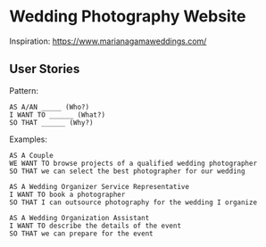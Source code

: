 # Wedding Photography Website

Inspiration: https://www.marianagamaweddings.com/ 

## User Stories

Pattern: 

```
AS A/AN _____ (Who?)
I WANT TO ______ (What?) 
SO THAT ______ (Why?)
```

Examples: 

```
AS A Couple 
WE WANT TO browse projects of a qualified wedding photographer 
SO THAT we can select the best photographer for our wedding

AS A Wedding Organizer Service Representative
I WANT TO book a photographer
SO THAT I can outsource photography for the wedding I organize

AS A Wedding Organization Assistant 
I WANT TO describe the details of the event
SO THAT we can prepare for the event 
```
